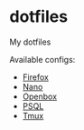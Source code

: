 # dotfiles
My dotfiles

Available configs:

- [Firefox](firefox/policies.json)
- [Nano](.config/nano/nanorc)
- [Openbox](.config/openbox/)
- [PSQL](.config/psql/.psqlrc)
- [Tmux](.config/tmux/tmux.conf)